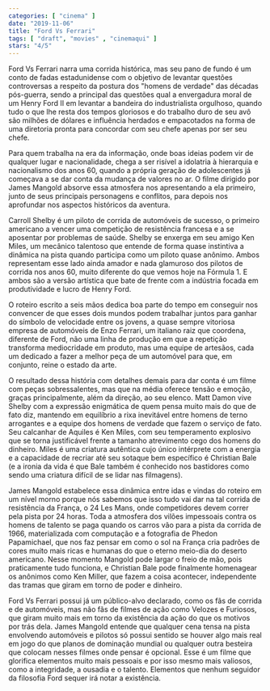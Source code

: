 ```yaml
---
categories: [ "cinema" ]
date: "2019-11-06"
title: "Ford Vs Ferrari"
tags: [ "draft", "movies" , "cinemaqui" ]
stars: "4/5"
---
```

Ford Vs Ferrari narra uma corrida histórica, mas seu pano de fundo é um conto de fadas estadunidense com o objetivo de levantar questões controversas a respeito da postura dos "homens de verdade" das décadas pós-guerra, sendo a principal das questões qual a envergadura moral de um Henry Ford II em levantar a bandeira do industrialista orgulhoso, quando tudo o que lhe resta dos tempos gloriosos e do trabalho duro de seu avô são milhões de dólares e influência herdados e empacotados na forma de uma diretoria pronta para concordar com seu chefe apenas por ser seu chefe.

Para quem trabalha na era da informação, onde boas ideias podem vir de qualquer lugar e nacionalidade, chega a ser risível a idolatria à hierarquia e nacionalismo dos anos 60, quando a própria geração de adolescentes já começava a se dar conta da mudança de valores no ar. O filme dirigido por James Mangold absorve essa atmosfera nos apresentando a ela primeiro, junto de seus principais personagens e conflitos, para depois nos aprofundar nos aspectos históricos da aventura.

Carroll Shelby é um piloto de corrida de automóveis de sucesso, o primeiro americano a vencer uma competição de resistência francesa e a se aposentar por problemas de saúde. Shelby se enxerga em seu amigo Ken Miles, um mecânico talentoso que entende de forma quase instintiva a dinâmica na pista quando participa como um piloto quase anônimo. Ambos representam esse lado ainda amador e nada glamuroso dos pilotos de corrida nos anos 60, muito diferente do que vemos hoje na Fórmula 1. E ambos são a versão artística que bate de frente com a indústria focada em produtividade e lucro de Henry Ford.

O roteiro escrito a seis mãos dedica boa parte do tempo em conseguir nos convencer de que esses dois mundos podem trabalhar juntos para ganhar do símbolo de velocidade entre os jovens, a quase sempre vitoriosa empresa de automóveis de Enzo Ferrari, um italiano raiz que coordena, diferente de Ford, não uma linha de produção em que a repetição transforma mediocridade em produto, mas uma equipe de artesãos, cada um dedicado a fazer a melhor peça de um automóvel para que, em conjunto, reine o estado da arte.

O resultado dessa história com detalhes demais para dar conta é um filme com peças sobressalentes, mas que na média oferece tensão e emoção, graças principalmente, além da direção, ao seu elenco. Matt Damon vive Shelby com a expressão enigmática de quem pensa muito mais do que de fato diz, mantendo em equilíbrio a rixa inevitável entre homens de terno arrogantes e a equipe dos homens de verdade que fazem o serviço de fato. Seu calcanhar de Aquiles é Ken Miles, com seu temperamento explosivo que se torna justificável frente a tamanho atrevimento cego dos homens do dinheiro. Miles é uma criatura autêntica cujo único intérprete com a energia e a capacidade de recriar até seu sotaque bem específico é Christian Bale (e a ironia da vida é que Bale também é conhecido nos bastidores como sendo uma criatura difícil de se lidar nas filmagens).

James Mangold estabelece essa dinâmica entre idas e vindas do roteiro em um nível morno porque nós sabemos que isso tudo vai dar na tal corrida de resistência da França, o 24 Les Mans, onde competidores devem correr pela pista por 24 horas. Toda a atmosfera dos vilões impessoais contra os homens de talento se paga quando os carros vão para a pista da corrida de 1966, materializada com computação e a fotografia de Phedon Papamichael, que nos faz pensar em como o sol na França cria padrões de cores muito mais ricas e humanas do que o eterno meio-dia do deserto americano. Nesse momento Mangold pode largar o freio de mão, pois praticamente tudo funciona, e Christian Bale pode finalmente homenagear os anônimos como Ken Miller, que fazem a coisa acontecer, independente das tramas que giram em torno de poder e dinheiro.

Ford Vs Ferrari possui já um público-alvo declarado, como os fãs de corrida e de automóveis, mas não fãs de filmes de ação como Velozes e Furiosos, que giram muito mais em torno da existência da ação do que os motivos por trás dela. James Mangold entende que qualquer cena tensa na pista envolvendo automóveis e pilotos só possui sentido se houver algo mais real em jogo do que planos de dominação mundial ou qualquer outra besteira que colocam nesses filmes onde pensar é opcional. Esse é um filme que glorifica elementos muito mais pessoais e por isso mesmo mais valiosos, como a integridade, a ousadia e o talento. Elementos que nenhum seguidor da filosofia Ford sequer irá notar a existência.
